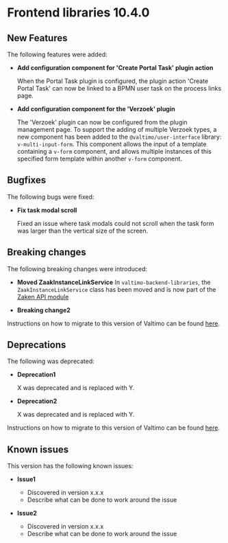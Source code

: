 # Frontend libraries 10.4.0

## New Features

The following features were added:

* **Add configuration component for 'Create Portal Task' plugin action**

  When the Portal Task plugin is configured, the plugin action 'Create Portal Task' can now be linked to a BPMN user
  task on the process links page.

* **Add configuration component for the 'Verzoek' plugin**

  The 'Verzoek' plugin can now be configured from the plugin management page. To support the adding of multiple Verzoek
  types, a new component has been added to the `@valtimo/user-interface` library: `v-multi-input-form`. This component
  allows the input of a template containing a `v-form` component, and allows multiple instances of this specified form
  template within another `v-form` component.

## Bugfixes

The following bugs were fixed:

* **Fix task modal scroll**

  Fixed an issue where task modals could not scroll when the task form was larger than the vertical size of the screen.

## Breaking changes

The following breaking changes were introduced:

* **Moved ZaakInstanceLinkService**
  In `valtimo-backend-libraries`, the `ZaakInstanceLinkService` class has been moved and is now part of
  the [Zaken API module](/introduction/modules/modules.md#zaken-api)

* **Breaking change2**

Instructions on how to migrate to this version of Valtimo can be found [here](migration.md).

## Deprecations

The following was deprecated:

* **Deprecation1**

  X was deprecated and is replaced with Y.
* **Deprecation2**

  X was deprecated and is replaced with Y.

Instructions on how to migrate to this version of Valtimo can be found [here](migration.md).

## Known issues

This version has the following known issues:

* **Issue1**
    * Discovered in version x.x.x
    * Describe what can be done to work around the issue

* **Issue2**
    * Discovered in version x.x.x
    * Describe what can be done to work around the issue
